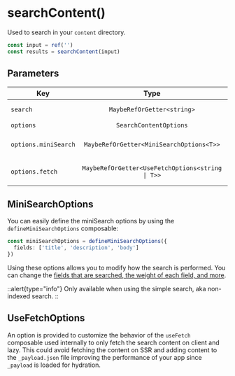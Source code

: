 # searchContent()

Used to search in your `content` directory.

```ts
const input = ref('')
const results = searchContent(input)
```

## Parameters

| Key                  |                       Type                       | Default | Description                                                                                  |
|----------------------|:------------------------------------------------:|---------|----------------------------------------------------------------------------------------------|
| `search`             |            `MaybeRefOrGetter<string>`            |         | The search input                                                                             |
| `options`            |              `SearchContentOptions`              | `{}`    | The options                                                                                  |
| `options.miniSearch` |     `MaybeRefOrGetter<MiniSearchOptions<T>>`     |         | The options passed to [`miniSearch`](https://lucaong.github.io/minisearch/)                  |
| `options.fetch`      | `MaybeRefOrGetter<UseFetchOptions<string \| T>>` |         | The options passed to [`useFetch`](https://nuxt.com/docs/api/composables/use-fetch#usefetch) |

## MiniSearchOptions

You can easily define the miniSearch options by using the `defineMiniSearchOptions` composable:

```ts
const miniSearchOptions = defineMiniSearchOptions({
  fields: ['title', 'description', 'body']
})
```

Using these options allows you to modify how the search is performed. You can change the [fields that are searched, the weight of each field, and more](https://lucaong.github.io/minisearch/#search-options).

::alert{type="info"}
Only available when using the simple search, aka non-indexed search.
::

## UseFetchOptions

An option is provided to customize the behavior of the `useFetch` composable used internally to only fetch the search content on client and lazy. This could avoid fetching the content on SSR and adding content to the `_payload.json` file improving the performance of your app since `_payload` is loaded for hydration.
